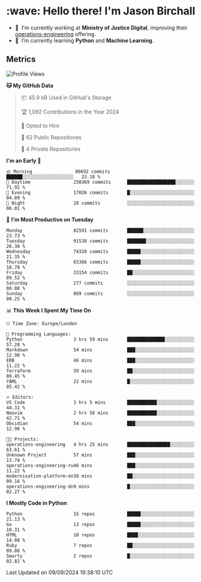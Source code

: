<h1 align="left" id="jason-title">:wave: Hello there! I'm Jason Birchall</h1>

- :office: &nbsp;I'm currently working at **Ministry of Justice Digital**, improving their [operations-engineering](https://github.com/ministryofjustice/operations-engineering) offering.
- :seedling: &nbsp;I’m currently learning **Python** and **Machine Learning**.

<h2>Metrics</h2>

<!--START_SECTION:waka-->
![Profile Views](http://img.shields.io/badge/Profile%20Views-20-blue)

**🐱 My GitHub Data** 

> 📦 45.9 kB Used in GitHub's Storage 
 > 
> 🏆 1,092 Contributions in the Year 2024
 > 
> 💼 Opted to Hire
 > 
> 📜 62 Public Repositories 
 > 
> 🔑 4 Private Repositories 
 > 
**I'm an Early 🐤** 

```text
🌞 Morning                80692 commits       ██████░░░░░░░░░░░░░░░░░░░   23.18 % 
🌆 Daytime                250369 commits      ██████████████████░░░░░░░   71.92 % 
🌃 Evening                17026 commits       █░░░░░░░░░░░░░░░░░░░░░░░░   04.89 % 
🌙 Night                  28 commits          ░░░░░░░░░░░░░░░░░░░░░░░░░   00.01 % 
```
📅 **I'm Most Productive on Tuesday** 

```text
Monday                   82591 commits       ██████░░░░░░░░░░░░░░░░░░░   23.73 % 
Tuesday                  91538 commits       ███████░░░░░░░░░░░░░░░░░░   26.30 % 
Wednesday                74320 commits       █████░░░░░░░░░░░░░░░░░░░░   21.35 % 
Thursday                 65366 commits       █████░░░░░░░░░░░░░░░░░░░░   18.78 % 
Friday                   33154 commits       ██░░░░░░░░░░░░░░░░░░░░░░░   09.52 % 
Saturday                 277 commits         ░░░░░░░░░░░░░░░░░░░░░░░░░   00.08 % 
Sunday                   869 commits         ░░░░░░░░░░░░░░░░░░░░░░░░░   00.25 % 
```


📊 **This Week I Spent My Time On** 

```text
🕑︎ Time Zone: Europe/London

💬 Programming Languages: 
Python                   3 hrs 59 mins       ██████████████░░░░░░░░░░░   57.28 % 
Markdown                 54 mins             ███░░░░░░░░░░░░░░░░░░░░░░   12.98 % 
ERB                      46 mins             ███░░░░░░░░░░░░░░░░░░░░░░   11.22 % 
Terraform                39 mins             ██░░░░░░░░░░░░░░░░░░░░░░░   09.45 % 
YAML                     22 mins             █░░░░░░░░░░░░░░░░░░░░░░░░   05.42 % 

🔥 Editors: 
VS Code                  3 hrs 5 mins        ███████████░░░░░░░░░░░░░░   44.31 % 
Neovim                   2 hrs 58 mins       ███████████░░░░░░░░░░░░░░   42.71 % 
Obsidian                 54 mins             ███░░░░░░░░░░░░░░░░░░░░░░   12.98 % 

🐱‍💻 Projects: 
operations-engineering   4 hrs 25 mins       ████████████████░░░░░░░░░   63.61 % 
Unknown Project          57 mins             ███░░░░░░░░░░░░░░░░░░░░░░   13.74 % 
operations-engineering-ru46 mins             ███░░░░░░░░░░░░░░░░░░░░░░   11.22 % 
modernisation-platform-en38 mins             ██░░░░░░░░░░░░░░░░░░░░░░░   09.16 % 
operations-engineering-dn9 mins              █░░░░░░░░░░░░░░░░░░░░░░░░   02.27 % 
```

**I Mostly Code in Python** 

```text
Python                   15 repos            █████░░░░░░░░░░░░░░░░░░░░   21.13 % 
Go                       13 repos            █████░░░░░░░░░░░░░░░░░░░░   18.31 % 
HTML                     10 repos            ████░░░░░░░░░░░░░░░░░░░░░   14.08 % 
Ruby                     7 repos             ██░░░░░░░░░░░░░░░░░░░░░░░   09.86 % 
Smarty                   2 repos             █░░░░░░░░░░░░░░░░░░░░░░░░   02.82 % 
```




 Last Updated on 09/09/2024 19:38:10 UTC
<!--END_SECTION:waka-->

<!-- links -->

[issues page]: https://github.com/jasonBirchall/jasonBirchall/issues "jasonBirchall/issues"
